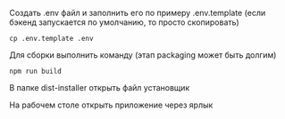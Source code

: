 Создать .env файл и заполнить его по примеру .env.template (если бэкенд запускается по умолчанию, то просто скопировать)

```
cp .env.template .env
```

Для сборки выполнить команду (этап packaging может быть долгим)

```
npm run build
```

В папке dist-installer открыть файл установщик

На рабочем столе открыть приложение через ярлык
